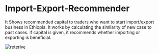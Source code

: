 # Import-Export-Recommender
It Shows recommended capital to traders who want to start import/export business in Ethiopia. It works by calculating the similarity of new case to past cases. If capital is given, it recommends whether importing or exporting is beneficial.

![reterive](https://user-images.githubusercontent.com/8983398/57891262-ca437200-7808-11e9-9245-155b91c35a95.jpg)
